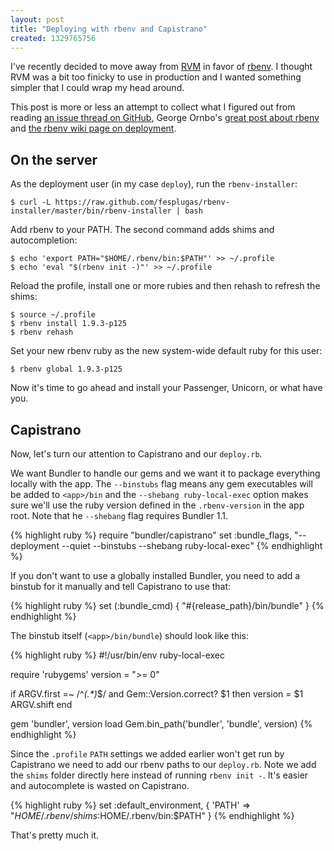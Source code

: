 ```yaml
---
layout: post
title: "Deploying with rbenv and Capistrano"
created: 1329765756
---
```


I've recently decided to move away from [RVM](https://rvm.beginrescueend.com/) in favor of [rbenv](https://github.com/sstephenson/rbenv). I thought RVM was a bit too finicky to use in production and I wanted something simpler that I could wrap my head around.

This post is more or less an attempt to collect what I figured out from reading [an issue thread on GitHub](https://github.com/sstephenson/rbenv/issues/101), George Ornbo's [great post about rbenv](http://shapeshed.com/using-rbenv-to-manage-rubies/) and [the rbenv wiki page on deployment](https://github.com/sstephenson/rbenv/wiki/Using-rbenv-in-production#wiki-method1).

## On the server

As the deployment user (in my case `deploy`), run the `rbenv-installer`:

    $ curl -L https://raw.github.com/fesplugas/rbenv-installer/master/bin/rbenv-installer | bash

Add rbenv to your PATH. The second command adds shims and autocompletion:

    $ echo 'export PATH="$HOME/.rbenv/bin:$PATH"' >> ~/.profile
    $ echo 'eval "$(rbenv init -)"' >> ~/.profile

Reload the profile, install one or more rubies and then rehash to refresh
the shims:

    $ source ~/.profile
    $ rbenv install 1.9.3-p125
    $ rbenv rehash

Set your new rbenv ruby as the new system-wide default ruby for this user:

    $ rbenv global 1.9.3-p125

Now it's time to go ahead and install your Passenger, Unicorn, or what have you.


## Capistrano

Now, let's turn our attention to Capistrano and our `deploy.rb`.

We want Bundler to handle our gems and we want it to package everything
locally with the app. The `--binstubs` flag means any gem executables will be added
to `<app>/bin` and the `--shebang ruby-local-exec` option makes sure we'll use the
ruby version defined in the `.rbenv-version` in the app root. Note that he
`--shebang` flag requires Bundler 1.1.

{% highlight ruby %}
require "bundler/capistrano"
set :bundle_flags, "--deployment --quiet --binstubs --shebang ruby-local-exec"
{% endhighlight %}

If you don't want to use a globally installed Bundler, you need to add a
binstub for it manually and tell Capistrano to use that:

{% highlight ruby %}
set (:bundle_cmd) { "#{release_path}/bin/bundle" }
{% endhighlight %}

The binstub itself (`<app>/bin/bundle`) should look like this:

{% highlight ruby %}
#!/usr/bin/env ruby-local-exec

require 'rubygems'
version = ">= 0"

if ARGV.first =~ /^_(.*)_$/ and Gem::Version.correct? $1 then
  version = $1
  ARGV.shift
end

gem 'bundler', version
load Gem.bin_path('bundler', 'bundle', version)
{% endhighlight %}

Since the `.profile` `PATH` settings we added earlier won't get run by Capistrano we need to add our rbenv paths to our `deploy.rb`. 
Note we add the `shims` folder directly here instead of running `rbenv init -`. It's easier and autocomplete is wasted on Capistrano.

{% highlight ruby %}
set :default_environment, {
  'PATH' => "$HOME/.rbenv/shims:$HOME/.rbenv/bin:$PATH"
}
{% endhighlight %}

That's pretty much it.
